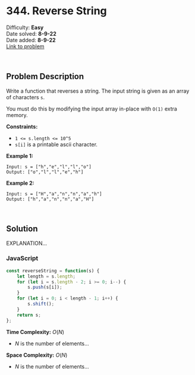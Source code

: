 # 344. Reverse String

Difficulty: **Easy**  
Date solved: **8-9-22**  
Date added: **8-9-22**  
[Link to problem](https://leetcode.com/problems/reverse-string/)

<br>

## Problem Description

Write a function that reverses a string. The input string is given as an array of characters `s`.

You must do this by modifying the input array in-place with `O(1)` extra memory.

**Constraints:**

- `1 <= s.length <= 10^5`
- `s[i]` is a printable ascii character.

**Example 1:**

```
Input: s = ["h","e","l","l","o"]
Output: ["o","l","l","e","h"]
```

**Example 2:**

```
Input: s = ["H","a","n","n","a","h"]
Output: ["h","a","n","n","a","H"]
```

<br>

## Solution

EXPLANATION...

### **JavaScript**

```js
const reverseString = function(s) {
    let length = s.length;
    for (let i = s.length - 2; i >= 0; i--) {
        s.push(s[i]);
    }
    for (let i = 0; i < length - 1; i++) {
        s.shift();
    }
    return s;
};
```

**Time Complexity:** $O(N)$
- $N$ is the number of elements...

**Space Complexity:** $O(N)$
- $N$ is the number of elements...